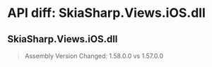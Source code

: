 # API diff: SkiaSharp.Views.iOS.dll

## SkiaSharp.Views.iOS.dll

> Assembly Version Changed: 1.58.0.0 vs 1.57.0.0

